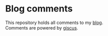 # Blog comments

This repository holds all comments to my [blog](https://jonaskohl.de/blog).  
Comments are powered by [giscus](https://giscus.app/).
